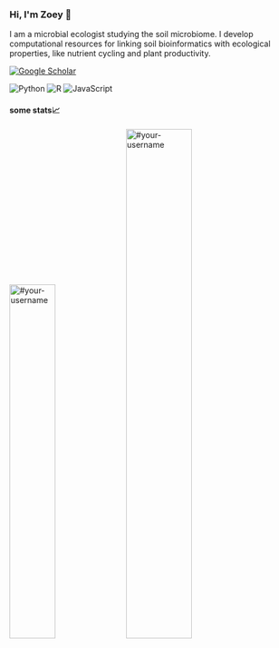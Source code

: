 ### Hi, I'm Zoey 👋
I am a microbial ecologist studying the soil microbiome. I develop computational resources for linking soil bioinformatics with ecological properties, like nutrient cycling and plant productivity.

[![Google Scholar](https://img.shields.io/badge/-publications-100?&logo=Google-Scholar)](https://scholar.google.co/citations?useraM7-dJoAAAAJ)&nbsp;

![Python](https://img.shields.io/badge/-Python-000?&logo=Python)
![R](https://img.shields.io/badge/-R-000?&logo=R)
![JavaScript](https://img.shields.io/badge/-JavaScript-000?&logo=JavaScript)

#### some stats📈
<img width="40%" src="https://github-readme-stats.vercel.app/api/top-langs?username=zoey-rw&show_icons=true&theme=dracula&title_color=ff8000&text_color=ffffff&bg_color=6a6a6a&locale=en&layout=compact&hide_border=true" alt="#your-username" /> 
<img width="48%" src="https://github-readme-stats.vercel.app/api?username=zoey-rw&show_icons=true&theme=dracula&title_color=ff8000&text_color=ffffff&bg_color=6a6a6a&locale=en&hide_border=true" alt="#your-username" />

<!--
**zoey-rw/zoey-rw** is a ✨ _special_ ✨ repository because its `README.md` (this file) appears on your GitHub profile.

Here are some ideas to get you started:

- 🔭 I’m currently working on ...
- 🌱 I’m currently learning ...
- 👯 I’m looking to collaborate on ...
- 🤔 I’m looking for help with ...
- 💬 Ask me about ...
- 📫 How to reach me: ...
- 😄 Pronouns: ...
- ⚡ Fun fact: ...
-->
